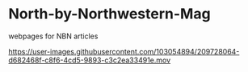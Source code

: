 # North-by-Northwestern-Mag
webpages for NBN articles


https://user-images.githubusercontent.com/103054894/209728064-d682468f-c8f6-4cd5-9893-c3c2ea33491e.mov

